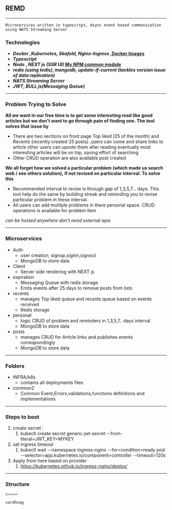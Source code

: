 ## **REMD** 

------

`Microservices written in typescript, Async event based communication using NATS Streaming Server`

### **Technologies** 

- ***Docker ,Kubernetes, Skafold, Nginx-Ingress* ,[Docker Images](https://registry.hub.docker.com/search?q=gyan0621&amp;type=image)**
- ***Typescript***
- ***Node* , *NEXT js (SSR UI)* [My NPM common module](https://www.npmjs.com/package/@gyan0621/common2)**
- ***redis (using tedis), mongodb, update-if-current (tackles version issue of data replication)***
- ***NATS Streaming Server***
- ***JWT*, *BULL js(Messaging Queue)***

------

### **Problem Trying to Solve**

**All we want in our free time is to get some interesting read like good articles but we don't want to go through pain of finding one. The tool solves that issue by**

- There are two sections on front page Top liked (25 of the month) and Recents (recently created 25 posts) ,users can come and share links to article other users can upvote them after reading eventually most interesting articles will be on top, saving effort of searching
- Other CRUD operation are also available post created

**We all forget how we solved a particular problem (which made us search web / see others solution), if not revised on particular interval. To solve this**

- Recommended interval to revise is through gap of 1,3,5,7... days. This tool help do the same by building streak and reminding you to revise particular problem  in these interval.
- All users can add multiple problems in there personal space. CRUD operations is available for problem item  

*can be hosted anywhere don't need external apis*

------

### **Microservices**

- Auth
  - user creation, signup,signin,signout
  - MongoDB to store data
- Client
  - Server side rendering with NEXT js 
- expiration
  - Messaging Queue with redis storage
  - Emits events after 25 days to remove posts from lists
- recents
  - manages Top liked queue and recents queue based on events received
  - Redis storage
- personal
  - logic CRUD of problem and reminders in 1,3,5,7.. days interval
  - MongoDB to store data
- posts
  - manages CRUD for Article links and publishes events correspondingly
  - MongoDB to store data

------

### **Folders**

- INFRA/k8s
  - contains all deployments files
- common2
  - Common Event,Errors,validations,functions definitions  and implementations  

------

### Steps to boot 

1. create secret :
   1.  kubectl create secret generic jwt-secret --from-literal=JWT_KEY=MYKEY
2. set ingress timeout
   1. kubectl wait --namespace ingress-nginx --for=condition=ready pod --selector=app.kubernetes.io/component=controller --timeout=120s
3. Apply from here based on provider
   1. https://kubernetes.github.io/ingress-nginx/deploy/

------

### Structure

<img src="https://res.cloudinary.com/gyan0621/image/upload/v1607223407/structure_jpbc88.png" alt="structure" style="zoom: 50%;" />

```
vardhnag
```

